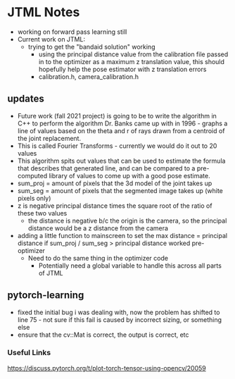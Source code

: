 # JTML Notes
- working on forward pass learning still
- Current work on JTML: 
	- trying to get the "bandaid solution" working
		- using the principal distance value from the calibration file passed in to the optimizer as a maximum z translation value, this should hopefully help the pose estimator with z translation errors
		- calibration.h, camera_calibration.h

## updates
- Future work (fall 2021 project) is going to be to write the algorithm in C++ to perform the algorithm Dr. Banks came up with in 1996 - graphs a line of values based on the theta and r of rays drawn from a centroid of the joint replacement.
- This is called Fourier Transforms - currently we would do it out to 20 values
- This algorithm spits out values that can be used to estimate the formula that describes that generated line, and can be compared to a pre-computed library of values to come up with a good pose estimate.
- sum_proj = amount of pixels that the 3d model of the joint takes up
- sum_seg = amount of pixels that the segmented image takes up (white pixels only)
- z is negative principal distance times the square root of the ratio of these two values
	- the distance is negative b/c the origin is the camera, so the principal distance would be a z distance from the camera
- adding a little function to mainscreen to set the max distance = principal distance if sum_proj / sum_seg > principal distance worked pre-optimizer
	- Need to do the same thing in the optimizer code
		- Potentially need a global variable to handle this across all parts of JTML


## pytorch-learning
- fixed the initial bug i was dealing with, now the problem has shifted to line 75 - not sure if this fail is caused by incorrect sizing, or something else
- ensure that the cv::Mat is correct, the output is correct, etc


### Useful Links
https://discuss.pytorch.org/t/plot-torch-tensor-using-opencv/20059
